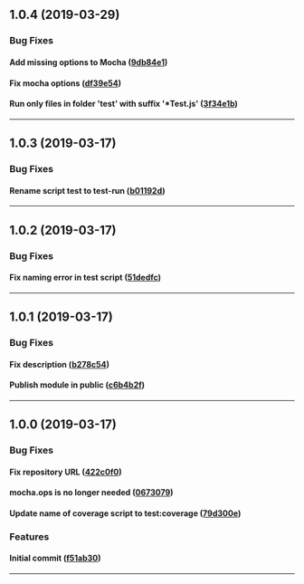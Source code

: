 ## 1.0.4 (2019-03-29)

### Bug Fixes


#### Add missing options to Mocha ([9db84e1](https://github.com/sealsystems/node-test-config-mocha/commit/9db84e1))

#### Fix mocha options ([df39e54](https://github.com/sealsystems/node-test-config-mocha/commit/df39e54))

#### Run only files in folder 'test' with suffix '*Test.js' ([3f34e1b](https://github.com/sealsystems/node-test-config-mocha/commit/3f34e1b))



---

## 1.0.3 (2019-03-17)

### Bug Fixes


#### Rename script test to test-run ([b01192d](https://github.com/sealsystems/node-test-config-mocha/commit/b01192d))



---

## 1.0.2 (2019-03-17)

### Bug Fixes


#### Fix naming error in test script ([51dedfc](https://github.com/sealsystems/node-test-config-mocha/commit/51dedfc))



---

## 1.0.1 (2019-03-17)

### Bug Fixes


#### Fix description ([b278c54](https://github.com/sealsystems/node-test-config-mocha/commit/b278c54))

#### Publish module in public ([c6b4b2f](https://github.com/sealsystems/node-test-config-mocha/commit/c6b4b2f))



---

## 1.0.0 (2019-03-17)

### Bug Fixes


#### Fix repository URL ([422c0f0](https://github.com/sealsystems/node-test-config-mocha/commit/422c0f0))

#### mocha.ops is no longer needed ([0673079](https://github.com/sealsystems/node-test-config-mocha/commit/0673079))

#### Update name of coverage script to test:coverage ([79d300e](https://github.com/sealsystems/node-test-config-mocha/commit/79d300e))

### Features


#### Initial commit ([f51ab30](https://github.com/sealsystems/node-test-config-mocha/commit/f51ab30))



---
